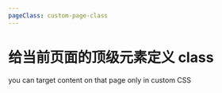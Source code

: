 ```yaml
---
pageClass: custom-page-class
---
```


# 给当前页面的顶级元素定义 class

you can target content on that page only in custom CSS
